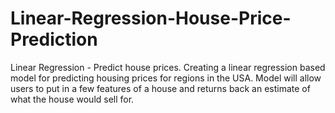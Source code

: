 # Linear-Regression-House-Price-Prediction
Linear Regression - Predict house prices.  Creating a linear regression based model for  predicting housing prices for regions in the USA.  Model will allow users to put in a few features of a house and returns back an estimate of what the house would sell for.
